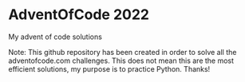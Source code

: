 # AdventOfCode 2022
My advent of code solutions

Note: This github repository has been created in order to solve all the adventofcode.com challenges. This does not mean this are the most efficient solutions, my purpose is to practice Python. Thanks!

